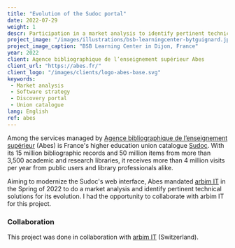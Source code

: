 ```yaml
---
title: "Evolution of the Sudoc portal"
date: 2022-07-29
weight: 1
descr: Participation in a market analysis to identify pertinent technical solutions for the French higher education union catalogue discovery interface.
project_image: "/images/illustrations/bsb-learningcenter-bytguignard.jpg"
project_image_caption: "BSB Learning Center in Dijon, France"
year: 2022
client: Agence bibliographique de l’enseignement supérieur Abes
client_url: "https://abes.fr/"
client_logo: "/images/clients/logo-abes-base.svg"
keywords: 
 - Market analysis
 - Software strategy
 - Discovery portal
 - Union catalogue
lang: English
ref: abes
---
```


Among the services managed by [Agence bibliographique de l’enseignement supérieur](https://abes.fr/) (Abes) is France's higher
education union catalogue [Sudoc](http://www.sudoc.abes.fr). With its 15 million bibliographic records and 50 million items
from more than 3,500 academic and research libraries, it receives more than 4 million visits per year from public users and
library professionals alike. 

Aiming to modernize the Sudoc's web interface, Abes mandated [arbim IT](https://arbim.ch/projets/evolution-de-sudoc-fr/) 
in the Spring of 2022 to do a market analysis and identify pertinent technical solutions for its evolution. I had the opportunity
to collaborate with arbim IT for this project.

### Collaboration

This project was done in collaboration with [arbim IT](https://arbim.ch/projets/evolution-de-sudoc-fr/) (Switzerland).
